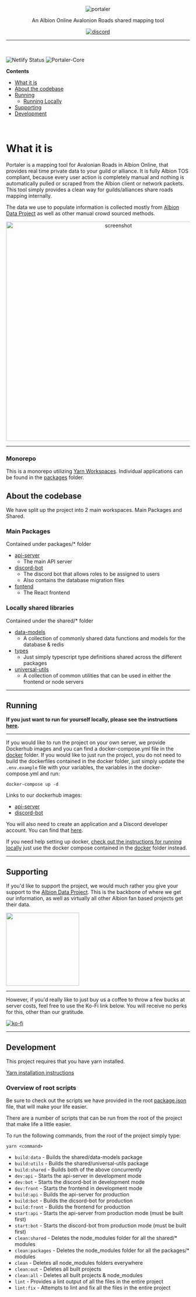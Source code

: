 <p align="center">
  <img alt="portaler" src="https://portaler.zone/portaler-github.png" />
</p>

<p align="center">
  An Albion Online Avalonion Roads shared mapping tool
</p>

<p align="center">
  <a href="https://discord.gg/QAjhJ4YNsD">
    <img alt="discord" src="https://portaler.zone/discord.png" />
  </a>
</p>

---

<br />

![Netlify Status](https://api.netlify.com/api/v1/badges/76c8bf82-cf50-4310-8121-8196249f49bc/deploy-status)
![Portaler-Core](https://circleci.com/gh/Portaler-Zone/portaler-core.svg?style=shield)

**Contents**

- [What it is](#what-it-is)
- [About the codebase](#about-the-codebase)
- [Running](#running)
  - [Running Locally](./local)
- [Supporting](#supporting)
- [Development](#development)

<br />

# What it is

Portaler is a mapping tool for Avalonian Roads in Albion Online, that provides real time private data to your guild or alliance. It is fully Albion TOS compliant, because every user action is completely manual and nothing is automatically pulled or scraped from the Albion client or network packets. This tool simply provides a clean way for guilds/alliances share roads mapping internally.

The data we use to populate information is collected mostly from [Albion Data Project](https://www.albion-online-data.com/) as well as other manual crowd sourced methods.

<p align="center">
  <img src="https://portaler.zone/screenshot.png" width="600px" alt="screenshot" />
</p>

---

### Monorepo

This is a monorepo utilizing [Yarn Workspaces](https://classic.yarnpkg.com/en/docs/workspaces/). Individual applications can be found in the [packages](/packages) folder.

## About the codebase

We have split up the project into 2 main workspaces. Main Packages and Shared.

### Main Packages

Contained under packages/\* folder

- [api-server](/packages/api-server)
  - The main API server
- [discord-bot](/packages/discord-bot)
  - The discord bot that allows roles to be assigned to users
  - Also contains the database migration files
- [fontend](/packages/frontend)
  - The React frontend

### Locally shared libraries

Contained under the shared/\* folder

- [data-models](/shared/data-models)
  - A collection of commonly shared data functions and models for the database & redis
- [types](/shared/types)
  - Just simply typescript type definitions shared across the different packages
- [universal-utils](/shared/universal-utils)
  - A collection of common utilities that can be used in either the frontend or node servers

---

## Running

**If you just want to run for yourself locally, please see the instructions [here](./local).**

---

If you would like to run the project on your own server, we provide Dockerhub images and you can find a docker-compose.yml file in the [docker](/docker) folder. If you would like to just run the project, you do not need to build the dockerfiles contained in the docker folder, just simply update the `.env.example` file with your variables, the variables in the docker-compose.yml and run:

    docker-compose up -d

Links to our dockerhub images:

- [api-server](https://hub.docker.com/repository/docker/mawburn/portaler)
- [discord-bot](https://hub.docker.com/repository/docker/mawburn/portaler-bot)

You will also need to create an application and a Discord developer account. You can find that [here](https://discord.com/developers/docs/intro).

If you need help setting up docker, [check out the instructions for running locally](./local) just use the docker compose contained in the [docker](/docker) folder instead.

---

## Supporting

If you'd like to support the project, we would much rather you give your support to the [Albion Data Project](https://www.albion-online-data.com/). This is the backbone of where we get our information, as well as virtually all other Albion fan based projects get their data.

[<img width="200px" height="auto" src="https://i.imgur.com/ly3lalz.png" />](https://www.patreon.com/bePatron?u=10422119)

---

However, if you'd really like to just buy us a coffee to throw a few bucks at server costs, feel free to use the Ko-Fi link below. You will receive no perks for this, other than our gratitude.

[![ko-fi](https://www.ko-fi.com/img/githubbutton_sm.svg)](https://ko-fi.com/Q5Q42OP4V)

---

## Development

This project requires that you have yarn installed.

[Yarn installation instructions](https://classic.yarnpkg.com/en/docs/install/)

### Overview of root scripts

Be sure to check out the scripts we have provided in the root [package.json](./package.json) file, that will make your life easier.

There are a number of scripts that can be run from the root of the project that make life a little easier.

To run the following commands, from the root of the project simply type:

    yarn <command>

- `build:data` - Builds the shared/data-models package
- `build:utils` - Builds the shared/universal-utils package
- `build:shared` - Builds both of the above concurrently
- `dev:api` - Starts the api-server in development mode
- `dev:bot` - Starts the discord-bot in development mode
- `dev:front` - Starts the frontend in development mode
- `build:api` - Builds the api-server for production
- `build:bot` - Builds the dicsord-bot for production
- `build:front` - Builds the frontend for production
- `start:api` - Starts the api-server from production mode (must be built first)
- `start:bot` - Starts the discord-bot from production mode (must be built first)
- `clean:shared` - Deletes the node_modules folder for all the shared/\* modules
- `clean:packages` - Deletes the node_modules folder for all the packages/\* modules
- `clean` - Deletes all node_modules folders everywhere
- `clean:out` - Deletes all built projects
- `clean:all` - Deletes all built projects & node_modules
- `lint` - Provides a lint output of all the files in the entire project
- `lint:fix` - Attempts to lint and fix all the files in the entire project
